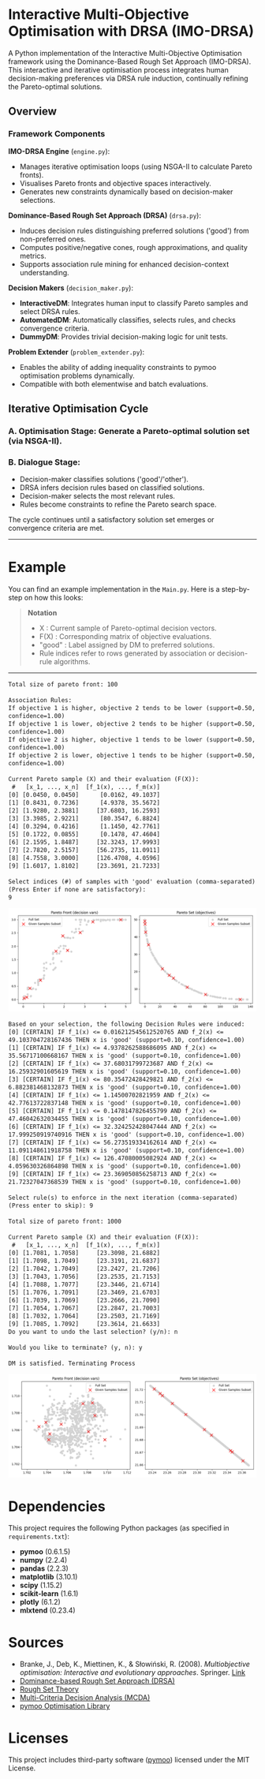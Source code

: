 # Interactive Multi-Objective Optimisation with DRSA (IMO-DRSA)

A Python implementation of the Interactive Multi-Objective Optimisation framework using the Dominance-Based Rough Set Approach (IMO-DRSA). 
This interactive and iterative optimisation process integrates human decision-making preferences via DRSA rule induction, continually refining the Pareto-optimal solutions.

## Overview

### Framework Components
**IMO-DRSA Engine** (`engine.py`):
- Manages iterative optimisation loops (using NSGA-II to calculate Pareto fronts).
- Visualises Pareto fronts and objective spaces interactively.
- Generates new constraints dynamically based on decision-maker selections.


**Dominance-Based Rough Set Approach (DRSA)** (`drsa.py`):
- Induces decision rules distinguishing preferred solutions ('good') from non-preferred ones.
- Computes positive/negative cones, rough approximations, and quality metrics.
- Supports association rule mining for enhanced decision-context understanding.


**Decision Makers** (`decision_maker.py`):
- **InteractiveDM**: Integrates human input to classify Pareto samples and select DRSA rules.
- **AutomatedDM**: Automatically classifies, selects rules, and checks convergence criteria.
- **DummyDM**: Provides trivial decision-making logic for unit tests.


**Problem Extender** (`problem_extender.py`):
- Enables the ability of adding inequality constraints to pymoo optimisation problems dynamically.
- Compatible with both elementwise and batch evaluations.


## Iterative Optimisation Cycle

### A. **Optimisation Stage**: Generate a Pareto-optimal solution set (via NSGA-II).


### B. **Dialogue Stage**:
- Decision-maker classifies solutions ('good'/'other').
- DRSA infers decision rules based on classified solutions.
- Decision-maker selects the most relevant rules.
- Rules become constraints to refine the Pareto search space.

The cycle continues until a satisfactory solution set emerges or convergence criteria are met.


---

# Example
You can find an example implementation in the `Main.py`. Here is a step-by-step on how this looks:

> **Notation**  
> - X : Current sample of Pareto-optimal decision vectors.  
> - F(X) : Corresponding matrix of objective evaluations.  
> - "good" : Label assigned by DM to preferred solutions.  
> - Rule indices refer to rows generated by association or decision-rule algorithms.

---

```
Total size of pareto front: 100

Association Rules:
If objective 1 is higher, objective 2 tends to be lower (support=0.50, confidence=1.00)
If objective 1 is lower, objective 2 tends to be higher (support=0.50, confidence=1.00)
If objective 2 is higher, objective 1 tends to be lower (support=0.50, confidence=1.00)
If objective 2 is lower, objective 1 tends to be higher (support=0.50, confidence=1.00)

Current Pareto sample (X) and their evaluation (F(X)):
 #   [x_1, ..., x_n]  [f_1(x), ..., f_m(x)]
[0] [0.0450, 0.0450]      [0.0162, 49.1037]
[1] [0.8431, 0.7236]      [4.9378, 35.5672]
[2] [1.9280, 2.3881]     [37.6803, 16.2593]
[3] [3.3985, 2.9221]      [80.3547, 6.8824]
[4] [0.3294, 0.4216]      [1.1450, 42.7761]
[5] [0.1722, 0.0855]      [0.1478, 47.4604]
[6] [2.1595, 1.8487]     [32.3243, 17.9993]
[7] [2.7820, 2.5157]     [56.2735, 11.0911]
[8] [4.7558, 3.0000]     [126.4708, 4.0596]
[9] [1.6017, 1.8102]     [23.3691, 21.7233]

Select indices (#) of samples with 'good' evaluation (comma-separated) 
(Press Enter if none are satisfactory): 
9
```
![alt text](plot_1_readme.png "Plot showing the first iteration of the Pareto Front and the given sample subset.")

```
Based on your selection, the following Decision Rules were induced:
[0] [CERTAIN] IF f_1(x) <= 0.016212545612520765 AND f_2(x) <= 49.103704728167436 THEN x is 'good' (support=0.10, confidence=1.00)
[1] [CERTAIN] IF f_1(x) <= 4.9378262588686095 AND f_2(x) <= 35.56717100668167 THEN x is 'good' (support=0.10, confidence=1.00)
[2] [CERTAIN] IF f_1(x) <= 37.68031799723687 AND f_2(x) <= 16.25932901605619 THEN x is 'good' (support=0.10, confidence=1.00)
[3] [CERTAIN] IF f_1(x) <= 80.35472428429821 AND f_2(x) <= 6.882381468132873 THEN x is 'good' (support=0.10, confidence=1.00)
[4] [CERTAIN] IF f_1(x) <= 1.14500702821959 AND f_2(x) <= 42.77613722837148 THEN x is 'good' (support=0.10, confidence=1.00)
[5] [CERTAIN] IF f_1(x) <= 0.1478147826455799 AND f_2(x) <= 47.46042632034455 THEN x is 'good' (support=0.10, confidence=1.00)
[6] [CERTAIN] IF f_1(x) <= 32.324252428047444 AND f_2(x) <= 17.999250919740916 THEN x is 'good' (support=0.10, confidence=1.00)
[7] [CERTAIN] IF f_1(x) <= 56.273519334162614 AND f_2(x) <= 11.091148611918758 THEN x is 'good' (support=0.10, confidence=1.00)
[8] [CERTAIN] IF f_1(x) <= 126.47080005082924 AND f_2(x) <= 4.059630326864898 THEN x is 'good' (support=0.10, confidence=1.00)
[9] [CERTAIN] IF f_1(x) <= 23.369050856258713 AND f_2(x) <= 21.72327047368539 THEN x is 'good' (support=0.10, confidence=1.00)

Select rule(s) to enforce in the next iteration (comma-separated) 
(Press enter to skip): 9

Total size of pareto front: 1000

Current Pareto sample (X) and their evaluation (F(X)):
 #   [x_1, ..., x_n]  [f_1(x), ..., f_m(x)]
[0] [1.7081, 1.7058]     [23.3098, 21.6882]
[1] [1.7098, 1.7049]     [23.3191, 21.6837]
[2] [1.7042, 1.7049]     [23.2427, 21.7206]
[3] [1.7043, 1.7056]     [23.2535, 21.7153]
[4] [1.7088, 1.7077]     [23.3446, 21.6714]
[5] [1.7076, 1.7091]     [23.3469, 21.6703]
[6] [1.7039, 1.7069]     [23.2666, 21.7090]
[7] [1.7054, 1.7067]     [23.2847, 21.7003]
[8] [1.7032, 1.7064]     [23.2503, 21.7169]
[9] [1.7085, 1.7092]     [23.3614, 21.6633]
Do you want to undo the last selection? (y/n): n

Would you like to terminate? (y, n): y

DM is satisfied. Terminating Process
```
![alt text](plot_2_readme.png "Plot showing the second (and final) iteration of the Pareto Front and the given sample subset.")

# Dependencies
This project requires the following Python packages (as specified in `requirements.txt`):

- **pymoo** (0.6.1.5) 
- **numpy** (2.2.4)  
- **pandas** (2.2.3)  
- **matplotlib** (3.10.1)  
- **scipy** (1.15.2)  
- **scikit-learn** (1.6.1)  
- **plotly** (6.1.2)  
- **mlxtend** (0.23.4)  


# Sources

- Branke, J., Deb, K., Miettinen, K., & Słowiński, R. (2008). *Multiobjective optimisation: Interactive and evolutionary approaches*. Springer. [Link](https://doi.org/10.1007/978-3-540-88908-3)
- [Dominance-based Rough Set Approach (DRSA)](https://en.wikipedia.org/wiki/Dominance-based_rough_set_approach)
- [Rough Set Theory](https://en.wikipedia.org/wiki/Rough_set)
- [Multi-Criteria Decision Analysis (MCDA)](https://en.wikipedia.org/wiki/Multi-criteria_decision_analysis)
- [pymoo Optimisation Library](https://pymoo.org/)

# Licenses

This project includes third-party software ([pymoo](https://pymoo.org/)) licensed under the MIT License.
